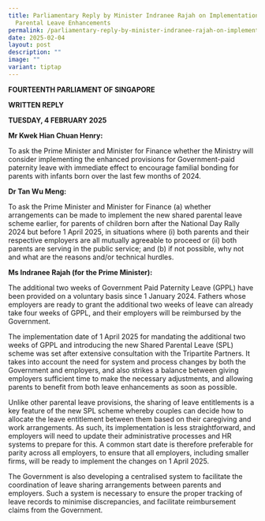 ```yaml
---
title: Parliamentary Reply by Minister Indranee Rajah on Implementation of
  Parental Leave Enhancements
permalink: /parliamentary-reply-by-minister-indranee-rajah-on-implementation-of-parental-leave-enhancements/
date: 2025-02-04
layout: post
description: ""
image: ""
variant: tiptap
---
```

<p><strong>FOURTEENTH PARLIAMENT OF SINGAPORE</strong>
</p>
<p><strong>WRITTEN REPLY</strong>&nbsp;</p>
<p><strong>TUESDAY, 4 FEBRUARY 2025</strong>
</p>
<p><strong>Mr Kwek Hian Chuan Henry:</strong>
</p>
<p>To ask the Prime Minister and Minister for Finance whether the Ministry
will consider implementing the enhanced provisions for Government-paid
paternity leave with immediate effect to encourage familial bonding for
parents with infants born over the last few months of 2024.</p>
<p><strong>Dr Tan Wu Meng:</strong>
</p>
<p>To ask the Prime Minister and Minister for Finance (a) whether arrangements
can be made to implement the new shared parental leave scheme earlier,
for parents of children born after the National Day Rally 2024 but before
1 April 2025, in situations where (i) both parents and their respective
employers are all mutually agreeable to proceed or (ii) both parents are
serving in the public service; and (b) if not possible, why not and what
are the reasons and/or technical hurdles.</p>
<p><strong>Ms Indranee Rajah (for the Prime Minister):</strong>
</p>
<p>The additional two weeks of Government Paid Paternity Leave (GPPL) have
been provided on a voluntary basis since 1 January 2024. Fathers whose
employers are ready to grant the additional two weeks of leave can already
take four weeks of GPPL, and their employers will be reimbursed by the
Government.</p>
<p>The implementation date of 1 April 2025 for mandating the additional two
weeks of GPPL and introducing the new Shared Parental Leave (SPL) scheme
was set after extensive consultation with the Tripartite Partners. It takes
into account the need for system and process changes by both the Government
and employers, and also strikes a balance between giving employers sufficient
time to make the necessary adjustments, and allowing parents to benefit
from both leave enhancements as soon as possible.</p>
<p>Unlike other parental leave provisions, the sharing of leave entitlements
is a key feature of the new SPL scheme whereby couples can decide how to
allocate the leave entitlement between them based on their caregiving and
work arrangements. As such, its implementation is less straightforward,
and employers will need to update their administrative processes and HR
systems to prepare for this. A common start date is therefore preferable
for parity across all employers, to ensure that all employers, including
smaller firms, will be ready to implement the changes on 1 April 2025.</p>
<p>The Government is also developing a centralised system to facilitate the
coordination of leave sharing arrangements between parents and employers.
Such a system is necessary to ensure the proper tracking of leave records
to minimise discrepancies, and facilitate reimbursement claims from the
Government.</p>
<p></p>
<p></p>